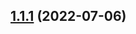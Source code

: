 ## [1.1.1](https://github.com/yuki153/react-spatial-navigation/compare/v1.1.0...v1.1.1) (2022-07-06)



